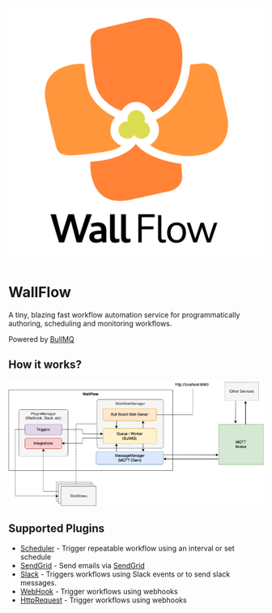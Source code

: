 ![WallFlow Logo](./docs/images/wallflow.png)

# WallFlow

A tiny, blazing fast workflow automation service for programmatically authoring, scheduling and monitoring workflows.

Powered by [BullMQ](https://github.com/taskforcesh/bullmq)

## How it works?

![WallFlow Diagram](./docs/images/wallflow-diagram.drawio.png)

## Supported Plugins

- [Scheduler](./docs/plugins/Scheduler.md) - Trigger repeatable workflow using an interval or set schedule
- [SendGrid](./docs/plugins/SendGrid.md) - Send emails via [SendGrid](https://sendgrid.com)
- [Slack](./docs/plugins/Slack.md) - Triggers workflows using Slack events or to send slack messages.
- [WebHook](./docs/plugins/WebHook.md) - Trigger workflows using webhooks
- [HttpRequest](./docs/plugins/HttpRequest.md) - Trigger workflows using webhooks
